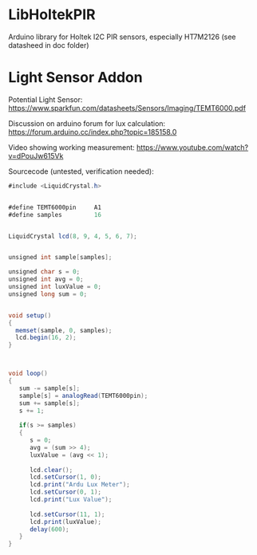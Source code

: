 # LibHoltekPIR
Arduino library for Holtek I2C PIR sensors, especially HT7M2126 (see datasheed in doc folder)


# Light Sensor Addon

Potential Light Sensor:
https://www.sparkfun.com/datasheets/Sensors/Imaging/TEMT6000.pdf

Discussion on arduino forum for lux calculation:
https://forum.arduino.cc/index.php?topic=185158.0

Video showing working measurement:
https://www.youtube.com/watch?v=dPouJw615Vk

Sourcecode (untested, verification needed):

```java
#include <LiquidCrystal.h>


#define TEMT6000pin     A1
#define samples         16


LiquidCrystal lcd(8, 9, 4, 5, 6, 7);


unsigned int sample[samples];

unsigned char s = 0;
unsigned int avg = 0;
unsigned int luxValue = 0;
unsigned long sum = 0;


void setup()
{
  memset(sample, 0, samples);
  lcd.begin(16, 2);
}



void loop()
{
   sum -= sample[s];
   sample[s] = analogRead(TEMT6000pin);  
   sum += sample[s];
   s += 1;
   
   if(s >= samples) 
   {
      s = 0;      
      avg = (sum >> 4); 
      luxValue = (avg << 1);
      
      lcd.clear(); 
      lcd.setCursor(1, 0);
      lcd.print("Ardu Lux Meter");
      lcd.setCursor(0, 1);
      lcd.print("Lux Value");
   
      lcd.setCursor(11, 1);
      lcd.print(luxValue);
      delay(600);
   }
}
```
